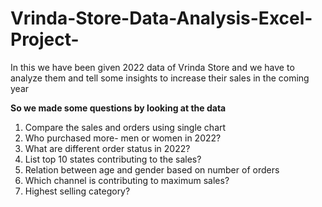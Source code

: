 # Vrinda-Store-Data-Analysis-Excel-Project-

In this we have been given 2022 data of Vrinda Store and we have to analyze them and tell some insights to increase their sales in the coming year

**So we made some questions by looking at the data**

1.	Compare the sales and orders using single chart
2.	Who purchased more- men or women in 2022?
3.	What are different order status in 2022?
4.	List top 10 states contributing to the sales?
5.	Relation between age and gender based on number of orders
6.	Which channel is contributing to maximum sales?
7.  Highest selling category?
